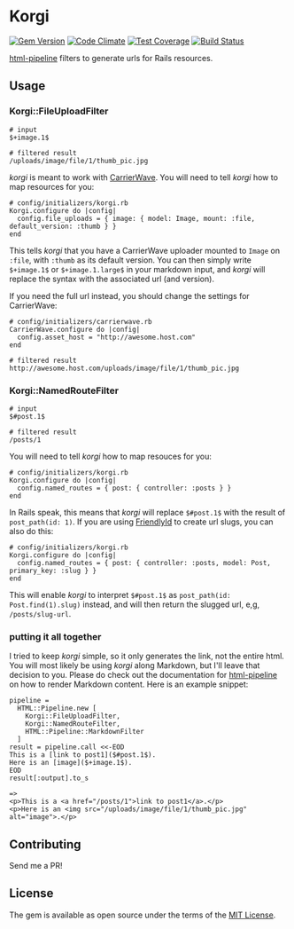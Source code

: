 # Korgi

[![Gem Version](https://badge.fury.io/rb/korgi.svg)](https://badge.fury.io/rb/korgi)
[![Code Climate](https://codeclimate.com/github/jodeci/korgi/badges/gpa.svg)](https://codeclimate.com/github/jodeci/korgi)
[![Test Coverage](https://codeclimate.com/github/jodeci/korgi/badges/coverage.svg)](https://codeclimate.com/github/jodeci/korgi/coverage)
[![Build Status](https://travis-ci.org/jodeci/korgi.svg?branch=master)](https://travis-ci.org/jodeci/korgi)

[html-pipeline](https://github.com/jch/html-pipeline) filters to generate urls for Rails resources.

## Usage

### Korgi::FileUploadFilter

```
# input
$+image.1$

# filtered result
/uploads/image/file/1/thumb_pic.jpg
```

*korgi* is meant to work with [CarrierWave](https://github.com/carrierwaveuploader/carrierwave). You will need to tell *korgi* how to map resources for you:

```
# config/initializers/korgi.rb
Korgi.configure do |config|
  config.file_uploads = { image: { model: Image, mount: :file, default_version: :thumb } }
end
```

This tells *korgi* that you have a CarrierWave uploader mounted to `Image` on `:file`, with `:thumb` as its default version. You can then simply write `$+image.1$` or `$+image.1.large$` in your markdown input, and *korgi* will replace the syntax with the associated url (and version).

If you need the full url instead, you should change the settings for CarrierWave:

```
# config/initializers/carrierwave.rb
CarrierWave.configure do |config|
  config.asset_host = "http://awesome.host.com"
end

# filtered result
http://awesome.host.com/uploads/image/file/1/thumb_pic.jpg
```

### Korgi::NamedRouteFilter

```
# input
$#post.1$

# filtered result
/posts/1
```

You will need to tell *korgi* how to map resouces for you:

```
# config/initializers/korgi.rb
Korgi.configure do |config|
  config.named_routes = { post: { controller: :posts } }
end
```

In Rails speak, this means that *korgi* will replace  `$#post.1$` with the result of `post_path(id: 1)`. If you are using [FriendlyId](https://github.com/norman/friendly_id) to create url slugs, you can also do this:

```
# config/initializers/korgi.rb
Korgi.configure do |config|
  config.named_routes = { post: { controller: :posts, model: Post, primary_key: :slug } }
end
```

This will enable *korgi* to interpret `$#post.1$` as `post_path(id: Post.find(1).slug)` instead, and will then return the slugged url, e,g, `/posts/slug-url`.

### putting it all together

I tried to keep *korgi* simple, so it only generates the link, not the entire html. You will most likely be using *korgi* along Markdown, but I'll leave that decision to you. Please do check out the documentation for [html-pipeline](https://github.com/jch/html-pipeline) on how to render Markdown content. Here is an example snippet:

```
pipeline =
  HTML::Pipeline.new [
    Korgi::FileUploadFilter,
    Korgi::NamedRouteFilter,
    HTML::Pipeline::MarkdownFilter
  ]
result = pipeline.call <<-EOD
This is a [link to post1]($#post.1$).
Here is an [image]($+image.1$).
EOD
result[:output].to_s

=>
<p>This is a <a href="/posts/1">link to post1</a>.</p>
<p>Here is an <img src="/uploads/image/file/1/thumb_pic.jpg" alt="image">.</p>
```

## Contributing
Send me a PR!

## License
The gem is available as open source under the terms of the [MIT License](http://opensource.org/licenses/MIT).
